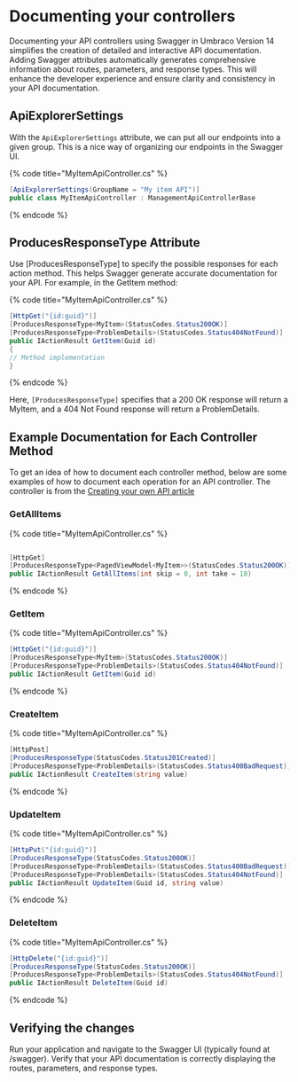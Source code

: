 # Documenting your controllers

Documenting your API controllers using Swagger in Umbraco Version 14 simplifies the creation of detailed and interactive API documentation. Adding Swagger attributes automatically generates comprehensive information about routes, parameters, and response types. This will enhance the developer experience and ensure clarity and consistency in your API documentation.

## ApiExplorerSettings

With the `ApiExplorerSettings` attribute, we can put all our endpoints into a given group. This is a nice way of organizing our endpoints in the Swagger UI.

{% code title="MyItemApiController.cs" %}
```csharp
[ApiExplorerSettings(GroupName = "My item API")]
public class MyItemApiController : ManagementApiControllerBase
```
{% endcode %}

## ProducesResponseType Attribute

Use \[ProducesResponseType] to specify the possible responses for each action method. This helps Swagger generate accurate documentation for your API. For example, in the GetItem method:

{% code title="MyItemApiController.cs" %}
```csharp
[HttpGet("{id:guid}")]
[ProducesResponseType<MyItem>(StatusCodes.Status200OK)]
[ProducesResponseType<ProblemDetails>(StatusCodes.Status404NotFound)]
public IActionResult GetItem(Guid id)
{
// Method implementation
}
```
{% endcode %}

Here, `[ProducesResponseType]` specifies that a 200 OK response will return a MyItem, and a 404 Not Found response will return a ProblemDetails.

## Example Documentation for Each Controller Method

To get an idea of how to document each controller method, below are some examples of how to document each operation for an API controller. The controller is from the [Creating your own API article](./)

### GetAllItems

{% code title="MyItemApiController.cs" %}
```csharp

[HttpGet]
[ProducesResponseType<PagedViewModel<MyItem>>(StatusCodes.Status200OK)]
public IActionResult GetAllItems(int skip = 0, int take = 10)
```
{% endcode %}

### GetItem

{% code title="MyItemApiController.cs" %}
```csharp
[HttpGet("{id:guid}")]
[ProducesResponseType<MyItem>(StatusCodes.Status200OK)]
[ProducesResponseType<ProblemDetails>(StatusCodes.Status404NotFound)]
public IActionResult GetItem(Guid id)
```
{% endcode %}

### CreateItem

{% code title="MyItemApiController.cs" %}
```csharp
[HttpPost]
[ProducesResponseType(StatusCodes.Status201Created)]
[ProducesResponseType<ProblemDetails>(StatusCodes.Status400BadRequest)]
public IActionResult CreateItem(string value)
```
{% endcode %}

### UpdateItem

{% code title="MyItemApiController.cs" %}
```csharp
[HttpPut("{id:guid}")]
[ProducesResponseType(StatusCodes.Status200OK)]
[ProducesResponseType<ProblemDetails>(StatusCodes.Status400BadRequest)]
[ProducesResponseType<ProblemDetails>(StatusCodes.Status404NotFound)]
public IActionResult UpdateItem(Guid id, string value)
```
{% endcode %}

### DeleteItem

{% code title="MyItemApiController.cs" %}
```csharp
[HttpDelete("{id:guid}")]
[ProducesResponseType(StatusCodes.Status200OK)]
[ProducesResponseType<ProblemDetails>(StatusCodes.Status404NotFound)]
public IActionResult DeleteItem(Guid id)
```
{% endcode %}

## Verifying the changes

Run your application and navigate to the Swagger UI (typically found at /swagger). Verify that your API documentation is correctly displaying the routes, parameters, and response types.
